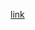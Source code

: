 [link](https://s3.us-west-2.amazonaws.com/secure.notion-static.com/522871a0-91c1-4f07-9192-e298b3446e7e/Show.jpg?X-Amz-Algorithm=AWS4-HMAC-SHA256&X-Amz-Credential=ASIAT73L2G45FK5W3IGI%2F20200330%2Fus-west-2%2Fs3%2Faws4_request&X-Amz-Date=20200330T100809Z&X-Amz-Expires=86400&X-Amz-Security-Token=IQoJb3JpZ2luX2VjEO7%2F%2F%2F%2F%2F%2F%2F%2F%2F%2FwEaCXVzLXdlc3QtMiJHMEUCIAbV2nWEVp7weS2%2FXHjtKccvBrst0fLfVQ77hl819kQaAiEAjnBWE%2FPsCEuWn9%2FaPJVNjCJMaLc66%2FSebnn5laUYsGIqvQMI5%2F%2F%2F%2F%2F%2F%2F%2F%2F%2F%2FARAAGgwyNzQ1NjcxNDkzNzAiDPKflr1rVuBI4oZ67yqRA7YkHxXeijaQ8teOLInSkL1LwAtHEPJ1VPyGQb5qDS8mZB83AP%2B975djIhoIz7wO5%2Fd%2FRB%2BVuoOK%2BKhZZ8PnUMTsinccTxaNL7gcx%2FSpDclFHd8rnph09QhAIdJMJfKEsYXOB3hmCiAVrt5dP0JEOywI%2B2dpG2RE3N9VN6AYYasOcfysiPoZhwz%2FgloFTPCDxU9vcsJLUrtt3axl%2F22623FjW%2Bwa3r8ZseuxLBcj5mdOGU5JUWGjT1t6BQ6oAwc2UxM0poJvJWYkpTAghv5i59M%2FNX5gN1JN3fSrXeUrlvUv1Yhq7xs9A%2FedkaiX7egeh7NrZNg16EdQLwmry6BrvQSqDcXLdJkKs8nF8xqhQ0Bq64wJF2YuQp%2FS%2BrjU4BjQzmfR3Iz6zv8c7h2nIxvSU%2FkUIW0nFObxzchD7H36A28f%2B3ZPOq1W2Y5QdNqBdhULwz9QWTyvLRDjrzuRty0P6JQQYbYTF2J54%2BJtIFbvxNcVGfw0NvNZ90Q3aJsP2THywHoKnWwMxO6Vm2iK7RRI3URRMKKMhvQFOusBf1CudSZO50kF66V6n3o9zHVVD84wNxlQ0vlu768MGqRNn3pyrId5GxlgTvs4hYjMoisPWakbCB0dZ5CvH%2B%2ByF8tsTFPd%2F15W0cSA2fBL8Q7XMTgx4u%2B1kx1Oajh5UndAwS08pb7VKEeCp2y6pInqHBk7uzn7KhvgglwjjwLUOgdo3MU%2Bcotprvv9Y6pLb4VapWCuAXsDFeVO0eLih6hT2t4nkUkyWA4RdmCZKFrboC7d5FO6L0%2BEavAiL9uxq4XEvmu7an68ijMMAkS55sJsEEFIZ32%2BOaC6iPZzzcDKVlL%2Bp%2FW1FF%2FWUIkVrQ%3D%3D&X-Amz-Signature=cdc221dd6bff9f18c2bea05d9ce4c3df1860ef34b15aa724da439cc878227f73&X-Amz-SignedHeaders=host&response-content-disposition=filename%20%3D%22Show.jpg%22)
